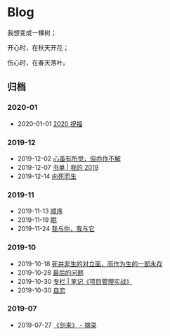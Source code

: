 # Blog

我想变成一棵树；

开心时，在秋天开花；

伤心时，在春天落叶。  

## 归档

### 2020-01

- 2020-01-01 [2020 祝福](202001/2020.md)

### 2019-12

- 2019-12-02 [心虽有所觉，但亦作不解](201912/ponder.md)
- 2019-12-07 [书单 | 我的 2019](201912/books-2019-release.md)
- 2019-12-14 [向死而生](201912/live-to-death.md)

### 2019-11

- 2019-11-13 [顺序](201911/order.md)
- 2019-11-19 [眠](201911/mian.md)
- 2019-11-24 [我与你，我与它](201911/you-and-me.md)

### 2019-10

- 2019-10-18 [死并非生的对立面，而作为生的一部永存](201910/death-is-not-the-opposite-of-life-but-as-a-life-forever.md)
- 2019-10-28 [最后的问题](201910/final-question.md)
- 2019-10-30 [专栏 | 笔记《项目管理实战》](project-management/index.md)
- 2019-10-30 [自恋](201910/autophilia.md)

### 2019-07

- 2019-07-27 [《剑来》 - 摘录](201907/sword-coming.md)